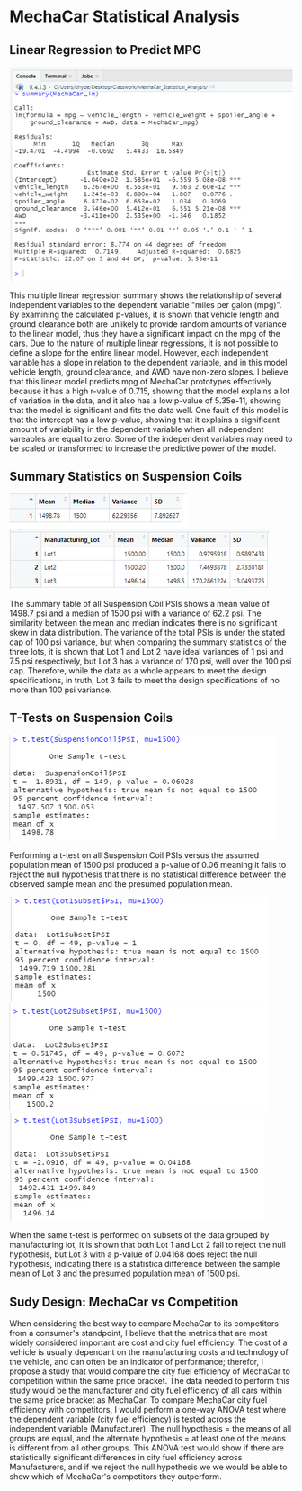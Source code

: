 # MechaCar Statistical Analysis
## Linear Regression to Predict MPG
![linear regression](Resources/Deliverable1.png)

This multiple linear regression summary shows the relationship of several independent variables to the dependent variable "miles per galon (mpg)".  By examining the calculated p-values, it is shown that vehicle length and ground clearance both are unlikely to provide random amounts of variance to the linear model, thus they have a significant impact on the mpg of the cars. Due to the nature of multiple linear regressions, it is not possible to define a slope for the entire linear model. However, each independent variable has a slope in relation to the dependent variable, and in this model vehicle length, ground clearance, and AWD have non-zero slopes. I believe that this linear model predicts mpg of MechaCar prototypes effectively because it has a high r-value of 0.715, showing that the model explains a lot of variation in the data, and it also has a low p-value of 5.35e-11, showing that the model is significant and fits the data well. One fault of this model is that the intercept has a low p-value, showing that it explains a significant amount of variability in the dependent variable when all independent vareables are equal to zero. Some of the independent variables may need to be scaled or transformed to increase the predictive power of the model.

## Summary Statistics on Suspension Coils
![total summary](Resources/total_summary.png)
![lot summary](Resources/lot_summary.png)

The summary table of all Suspension Coil PSIs shows a mean value of 1498.7 psi and a median of 1500 psi with a variance of 62.2 psi. The similarity between the mean and median indicates there is no significant skew in data distribution. The variance of the total PSIs is under the stated cap of 100 psi variance, but when comparing the summary statistics of the three lots, it is shown that Lot 1 and Lot 2 have ideal variances of 1 psi and 7.5 psi respectively, but Lot 3 has a variance of 170 psi, well over the 100 psi cap. Therefore, while the data as a whole appears to meet the design specifications, in truth, Lot 3 fails to meet the design specifications of no more than 100 psi variance.

## T-Tests on Suspension Coils
![t-test full](Resources/t_testfull.png)

Performing a t-test on all Suspension Coil PSIs versus the assumed population mean of 1500 psi produced a p-value of 0.06 meaning it fails to reject the null hypothesis that there is no statistical difference between the observed sample mean and the presumed population mean.

![t-test lot1](Resources/t_testLot1.png) ![t-test lot 2](Resources/t_testLot2.png) ![t test lot 3](Resources/t_testLot3.png)

When the same t-test is performed on subsets of the data grouped by manufacturing lot, it is shown that both Lot 1 and Lot 2 fail to reject the null hypothesis, but Lot 3 with a p-value of 0.04168 does reject the null hypothesis, indicating there is a statistica difference between the sample mean of Lot 3 and the presumed population mean of 1500 psi.

## Sudy Design: MechaCar vs Competition
When considering the best way to compare MechaCar to its competitors from a consumer's standpoint, I believe that the metrics that are most widely considered important are cost and city fuel efficiency. The cost of a vehicle is usually dependant on the manufacturing costs and technology of the vehicle, and can often be an indicator of performance; therefor, I propose a study that would compare the city fuel efficiency of MechaCar to competition within the same price bracket. The data needed to perform this study would be the manufacturer and city fuel efficiency of all cars within the same price bracket as MechaCar. To compare MechaCar city fuel efficiency with competitors, I would perform a one-way ANOVA test where the dependent variable (city fuel efficiency) is tested across the independent variable (Manufacturer). The null hypothesis = the means of all groups are equal, and the alternate hypothesis = at least one of the means is different from all other groups. This ANOVA test would show if there are statistically significant differences in city fuel efficiency across Manufacturers, and if we reject the null hypothesis we we would be able to show which of MechaCar's competitors they outperform.
